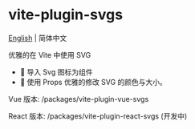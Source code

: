 # vite-plugin-svgs

[English](Readme.md) | 简体中文

优雅的在 Vite 中使用 SVG

- 🌟 导入 Svg 图标为组件
- 🌈 使用 Props 优雅的修改 SVG 的颜色与大小。

Vue 版本: /packages/vite-plugin-vue-svgs

React 版本: /packages/vite-plugin-react-svgs (开发中)
